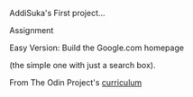 
AddiSuka's First project...

Assignment

Easy Version: Build the Google.com homepage

(the simple one with just a search box).


From The Odin Project's [curriculum](http://www.theodinproject.com/courses/web-development-101/lessons/html-css)
                

